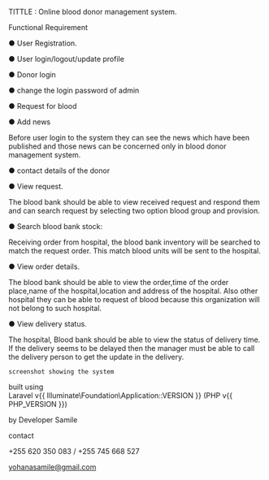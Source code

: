 

TITTLE : Online blood donor management system.


Functional Requirement

● User Registration.

● User login/logout/update profile

● Donor login

● change the login password of admin

● Request for blood

● Add news


Before user login to the system they can see the news which have been published and those news
can be concerned only in blood donor management system.

● contact details of the donor

● View request.


The blood bank should be able to view received request and respond them and can search request
by selecting two option blood group and provision.

● Search blood bank stock:

Receiving order from hospital, the blood bank inventory will be searched to match the request
order. This match blood units will be sent to the hospital.

● View order details.


The blood bank should be able to view the order,time of the order place,name of the
hospital,location and address of the hospital. Also other hospital they can be able to request of blood
because this organization will not belong to such hospital.

● View delivery status.


The hospital, Blood bank should be able to view the status of delivery time. If the delivery seems to
be delayed then the manager must be able to call the delivery person to get the update in the delivery.


    screenshot showing the system                 


built using     
Laravel v{{ Illuminate\Foundation\Application::VERSION }} (PHP v{{ PHP_VERSION }})


by 
Developer Samile


contact 

+255 620 350 083 / +255 745 668 527

yohanasamile@gmail.com

